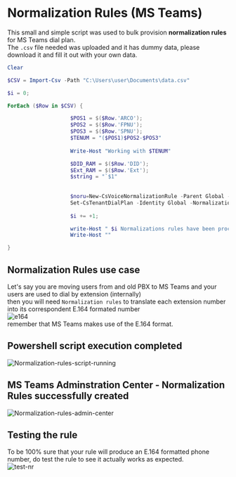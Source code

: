 # Normalization Rules (MS Teams)
This small and simple script was used to bulk provision **normalization rules** for MS Teams dial plan.<br>
The `.csv` file needed was uploaded and it has dummy data, please download it and fill it out with your own data.<br>
```powershell
Clear

$CSV = Import-Csv -Path "C:\Users\user\Documents\data.csv"

$i = 0;

ForEach ($Row in $CSV) {

                    $POS1 = $($Row.'ARCO');
                    $POS2 = $($Row.'FPNU');
                    $POS3 = $($Row.'SPNU');
                    $TENUM = "($POS1)$POS2-$POS3"
                                        
                    Write-Host "Working with $TENUM" 

                    $DID_RAM = $($Row.'DID');
                    $Ext_RAM = $($Row.'Ext');
                    $string = "`$1"
                   
                                                          
                    $noru=New-CsVoiceNormalizationRule -Parent Global -Description 'extensions dialing' -Name "NR $Ext_RAM" -Pattern "^($Ext_RAM\d*)$" -Translation "+1$DID_RAM;ext=$string" -IsInternalExtension $false -InMemory
                    Set-CsTenantDialPlan -Identity Global -NormalizationRules @{add=$noru}
                    
                    $i += +1;

                    write-Host " $i Normalizations rules have been processed.." -ForegroundColor Yellow -BackgroundColor DarkGreen
                    Write-Host ""

}
```
## Normalization Rules use case
Let's say you are moving users from and old PBX to MS Teams and your users are used to dial by extension (internally)<br>
then you will need `Normalization rules` to translate each extension number into its correspondent E.164 formated number<br>
![e164](https://github.com/danielurra/ms-teams-normalization-rules/assets/51704179/32a7cb34-1b01-492a-b85b-d4ea9d33faa8)<br>
remember that MS Teams makes use of the E.164 format.<br>
## Powershell script execution completed
![Normalization-rules-script-running](https://github.com/danielurra/ms-teams-normalization-rules/assets/51704179/8525e6f6-b203-46bd-a054-5c71026ee8d2)<br>
## MS Teams Adminstration Center - Normalization Rules successfully created
![Normalization-rules-admin-center](https://github.com/danielurra/ms-teams-normalization-rules/assets/51704179/47c2d1f8-a880-47b8-a63a-4cf4024e3416)<br>
## Testing the rule
To be 100% sure that your rule will produce an E.164 formatted phone number, do test the rule to see it actually works as expected.<br>
![test-nr](https://github.com/danielurra/ms-teams-normalization-rules/assets/51704179/6f5b153c-a317-4361-98e0-5153241cfefb)


